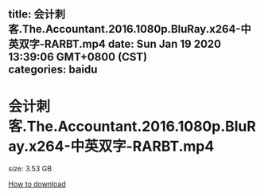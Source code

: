 
title: 会计刺客.The.Accountant.2016.1080p.BluRay.x264-中英双字-RARBT.mp4
date: Sun Jan 19 2020 13:39:06 GMT+0800 (CST)    
categories: baidu
---

# 会计刺客.The.Accountant.2016.1080p.BluRay.x264-中英双字-RARBT.mp4
size: 3.53 GB
 
 

[How to download](https://bpcam.bemobtrk.com/go/2ceec3aa-1ca2-46d6-b9ff-aaa5c184517c?jno=828)